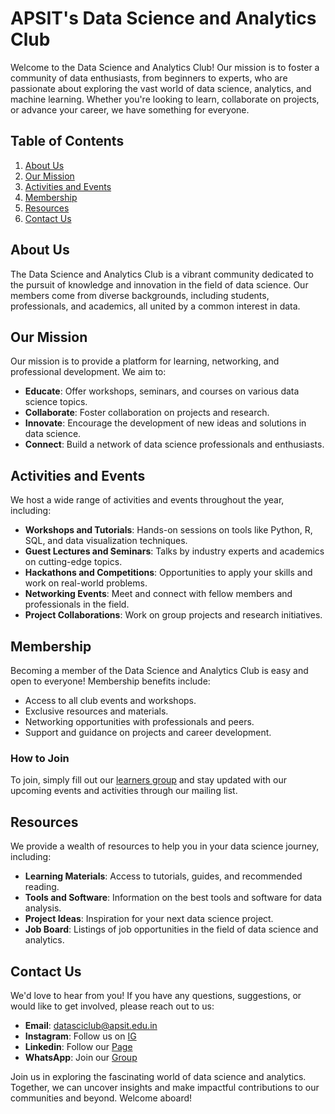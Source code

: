 # APSIT's Data Science and Analytics Club

Welcome to the Data Science and Analytics Club! Our mission is to foster a community of data enthusiasts, from beginners to experts, who are passionate about exploring the vast world of data science, analytics, and machine learning. Whether you're looking to learn, collaborate on projects, or advance your career, we have something for everyone.

## Table of Contents
1. [About Us](#about-us)
2. [Our Mission](#our-mission)
3. [Activities and Events](#activities-and-events)
4. [Membership](#membership)
5. [Resources](#resources)
6. [Contact Us](#contact-us)

## About Us
The Data Science and Analytics Club is a vibrant community dedicated to the pursuit of knowledge and innovation in the field of data science. Our members come from diverse backgrounds, including students, professionals, and academics, all united by a common interest in data.

## Our Mission
Our mission is to provide a platform for learning, networking, and professional development. We aim to:
- **Educate**: Offer workshops, seminars, and courses on various data science topics.
- **Collaborate**: Foster collaboration on projects and research.
- **Innovate**: Encourage the development of new ideas and solutions in data science.
- **Connect**: Build a network of data science professionals and enthusiasts.

## Activities and Events
We host a wide range of activities and events throughout the year, including:
- **Workshops and Tutorials**: Hands-on sessions on tools like Python, R, SQL, and data visualization techniques.
- **Guest Lectures and Seminars**: Talks by industry experts and academics on cutting-edge topics.
- **Hackathons and Competitions**: Opportunities to apply your skills and work on real-world problems.
- **Networking Events**: Meet and connect with fellow members and professionals in the field.
- **Project Collaborations**: Work on group projects and research initiatives.

## Membership
Becoming a member of the Data Science and Analytics Club is easy and open to everyone! Membership benefits include:
- Access to all club events and workshops.
- Exclusive resources and materials.
- Networking opportunities with professionals and peers.
- Support and guidance on projects and career development.

### How to Join
To join, simply fill out our [learners group](https://chat.whatsapp.com/LTs6cW1Npor89XWSOk4uC8) and stay updated with our upcoming events and activities through our mailing list.

## Resources
We provide a wealth of resources to help you in your data science journey, including:
- **Learning Materials**: Access to tutorials, guides, and recommended reading.
- **Tools and Software**: Information on the best tools and software for data analysis.
- **Project Ideas**: Inspiration for your next data science project.
- **Job Board**: Listings of job opportunities in the field of data science and analytics.

## Contact Us
We'd love to hear from you! If you have any questions, suggestions, or would like to get involved, please reach out to us:
- **Email**: [datasciclub@apsit.edu.in](mailto:datasciclub@apsit.edu.in)
- **Instagram**: Follow us on [IG](https://www.instagram.com/dsaclub_apsit?utm_source=ig_web_button_share_sheet&igsh=ZDNlZDc0MzIxNw==)
- **Linkedin**: Follow our [Page](https://www.linkedin.com/in/apsits-dsa-club/)
- **WhatsApp**: Join our [Group](https://chat.whatsapp.com/LTs6cW1Npor89XWSOk4uC8)


Join us in exploring the fascinating world of data science and analytics. Together, we can uncover insights and make impactful contributions to our communities and beyond. Welcome aboard!
